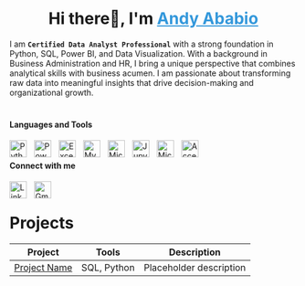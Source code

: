 <h1 align="center">
  Hi there👋, I'm 
  <a href="https://linkedin.com/in/andy-ababio/" style="color:#3498db;" target="_blank">
    Andy Ababio
  </a>
</h1>


I am     **`Certified Data Analyst Professional`**
 with a strong foundation in Python, SQL, Power BI, and Data Visualization. With a background in Business Administration and HR, I bring a unique perspective that combines analytical skills with business acumen. I am passionate about transforming raw data into meaningful insights that drive decision-making and organizational growth.

#

#### Languages and Tools
<img align="left" alt="Python" width="30px" style="padding-right:10px;" src="https://cdn.jsdelivr.net/gh/devicons/devicon@latest/icons/python/python-original.svg" />
<img align="left" alt="Power BI" width="30px" style="padding-right:10px;" src="https://upload.wikimedia.org/wikipedia/commons/thumb/c/cf/New_Power_BI_Logo.svg/600px-New_Power_BI_Logo.svg.png" />
<img align="left" alt="Excel" width="30px" style="padding-right:10px;" src="https://upload.wikimedia.org/wikipedia/commons/thumb/3/34/Microsoft_Office_Excel_%282019%E2%80%93present%29.svg/512px-Microsoft_Office_Excel_%282019%E2%80%93present%29.svg.png" />
<img align="left" alt="MySQL" width="30px" style="padding-right:10px;" src="https://cdn.jsdelivr.net/gh/devicons/devicon/icons/mysql/mysql-original.svg" />
<img align="left" alt="Microsoft SQL Server" width="30px" style="padding-right:10px;" src="https://www.svgrepo.com/show/303229/microsoft-sql-server-logo.svg" />
<img align="left" alt="Jupyter Notebooks" width="30px" style="padding-right:10px;" src="https://cdn.jsdelivr.net/gh/devicons/devicon/icons/jupyter/jupyter-original.svg" />
<img align="left" alt="Microsoft Azure" width="30px" style="padding-right:10px;" src="https://cdn.jsdelivr.net/gh/devicons/devicon/icons/azure/azure-original.svg" />
<img align="left" alt="Access" width="30px" style="padding-right:10px;" src="https://upload.wikimedia.org/wikipedia/commons/thumb/f/f8/Microsoft_Access_2013-2019_logo.svg/586px-Microsoft_Access_2013-2019_logo.svg.png" />
<br/>

#### Connect with me
<a href="https://www.linkedin.com/in/andy-ababio/" target="_blank">
  <img align="left" alt="LinkedIn" width="30px" style="padding-right:10px;" src="https://upload.wikimedia.org/wikipedia/commons/8/81/LinkedIn_icon.svg" />
</a>
<a href="mailto:andykwameababio@gmail.com">
  <img align="left" alt="Gmail" width="30px" style="padding-right:10px;" src="https://upload.wikimedia.org/wikipedia/commons/4/4e/Gmail_Icon.png" />
</a>


<br/>

#

# Projects

| Project | Tools | Description |
|---------|-------|-------------|
| [Project Name](https://github.com/your-username/your-repo) | SQL, Python | Placeholder description |


#
